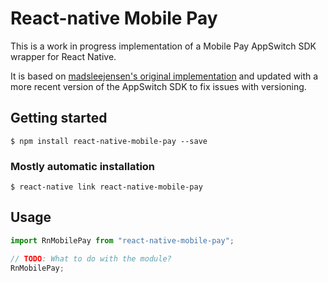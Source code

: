 # React-native Mobile Pay

This is a work in progress implementation of a Mobile Pay AppSwitch SDK wrapper for React Native.

It is based on [madsleejensen's original implementation](https://github.com/madsleejensen/react-native-mobilepay/) and updated with a more recent version of the AppSwitch SDK to fix issues with versioning.

## Getting started

`$ npm install react-native-mobile-pay --save`

### Mostly automatic installation

`$ react-native link react-native-mobile-pay`

## Usage

```javascript
import RnMobilePay from "react-native-mobile-pay";

// TODO: What to do with the module?
RnMobilePay;
```
